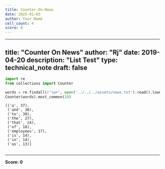 ```yaml
---
title: Counter-On-News
date: 2025-01-03
author: Your Name
cell_count: 4
score: 0
---
```


---
title: "Counter On News"
author: "Rj"
date: 2019-04-20
description: "List Test"
type: technical_note
draft: false
---

```python
import re
from collections import Counter
```


```python
words = re.findall(r'\w+', open('../../../assets/news.txt').read().lower())
Counter(words).most_common(10)
```




    [('a', 37),
     ('and', 36),
     ('to', 30),
     ('the', 27),
     ('that', 24),
     ('of', 18),
     ('employees', 17),
     ('is', 14),
     ('in', 14),
     ('as', 13)]




```python

```


---
**Score: 0**